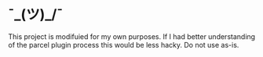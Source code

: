 # ¯\_(ツ)_/¯


This project is modifuied for my own purposes. If I had better understanding of the parcel plugin process this would be less hacky. Do not use as-is.

